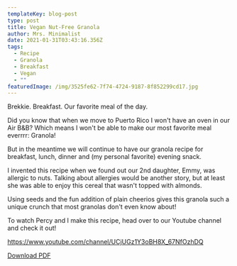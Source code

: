 ```yaml
---
templateKey: blog-post
type: post
title: Vegan Nut-Free Granola
author: Mrs. Minimalist
date: 2021-01-31T03:43:16.356Z
tags:
  - Recipe
  - Granola
  - Breakfast
  - Vegan
  - ""
featuredImage: /img/3525fe62-7f74-4724-9187-8f852299cd17.jpg
---
```

Brekkie.  Breakfast.  Our favorite meal of the day.  



Did you know that when we move to Puerto Rico I won't have an oven in our Air B&B?  Which means I won't be able to make our most favorite meal everrrr:  Granola!

But in the meantime we will continue to have our granola recipe for breakfast, lunch, dinner and (my personal favorite) evening snack.  



I invented this recipe when we found out our 2nd daughter, Emmy, was allergic to nuts.  Talking about allergies would be another story, but at least she was able to enjoy this cereal that wasn't topped with almonds.  



Using seeds and the fun addition of plain cheerios gives this granola such a unique crunch that most granolas don't even know about!    



To watch Percy and I make this recipe, head over to our Youtube channel and check it out!  

<a href="https://www.youtube.com/channel/UCjUGz1Y3oBH8X_67NfOzhDQ">https://www.youtube.com/channel/UCjUGz1Y3oBH8X_67NfOzhDQ</a>

<a download href="/img/Granola Receipe.pdf">Download PDF</a>